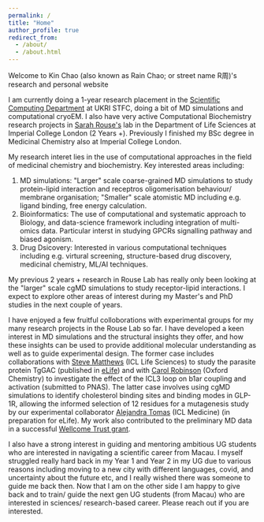 ```yaml
---
permalink: /
title: "Home"
author_profile: true
redirect_from: 
  - /about/
  - /about.html
---
```


Welcome to Kin Chao (also known as Rain Chao; or street name R周)'s research and personal website

I am currently doing a 1-year research placement in the [Scientific Computing Department](https://www.scd.stfc.ac.uk/Pages/home.aspx) at UKRI STFC, doing a bit of MD simulations and computational cryoEM. I also have very active Computational Biochemistry research projects in [Sarah Rouse's](https://www.imperial.ac.uk/people/s.rouse/page/bio.html) lab in the Department of Life Sciences at Imperial College London (2 Years +). Previously I finished my BSc degree in Medicinal Chemistry also at Imperial College London.


My research interet lies in the use of computational approaches in the field of medicinal chemistry and biochemistry. Key interested areas including: 
1. MD simulations: "Larger" scale coarse-grained MD simulations to study protein-lipid interaction and receptros oligomerisation behaviour/ membrane organisation; "Smaller" scale atomistic MD including e.g. ligand binding, free energy calculation.
1. Bioinformatics: The use of computational and systematic approach to Biology, and data-science framework including integration of multi-omics data. Particular interst in studying GPCRs signalling pathway and biased agonism.
1. Drug Dsicovery: Interested in various computational techniques including e.g. virtural screening, structure-based drug discovery, medicinal chemistry, ML/AI techniques.

My previous 2 years + research in Rouse Lab has really only been looking at the "larger" scale cgMD simulations to study receptor-lipid interactions. I expect to explore other areas of interest during my Master's and PhD studies in the next couple of years.

I have enjoyed a few fruitful colloborations with experimental groups for my many research projects in the Rouse Lab so far. I have developed a keen interest in MD simulations and the structural insights they offer, and how these insights can be used to provide additional molecular understanding as well as to guide experimental design. The former case includes collaborations with [Steve Matthews](https://www.imperial.ac.uk/people/s.j.matthews) (ICL Life Sciences) to study the parasite protein TgGAC (published in [eLife](https://elifesciences.org/articles/86049)) and with [Carol Robinson](https://www.chem.ox.ac.uk/people/dame-carol-robinson) (Oxford Chemistry) to investigate the effect of the ICL3 loop on b1ar coupling and activation (submitted to PNAS). The latter case involves using cgMD simulations to identify cholesterol binding sites and binding modes in GLP-1R, allowing the informed selection of 12 residues for a mutagenesis study by our experimental collaborator [Alejandra Tomas](https://www.imperial.ac.uk/people/a.tomas-catala) (ICL Medicine) (in preparation for eLife). My work also contributed to the preliminary MD data in a successful [Wellcome Trust grant](https://www.imperial.ac.uk/news/251975/wellcome-trust-discovery-grant-advance-therapies/).

I also have a strong interest in guiding and mentoring ambitious UG students who are interested in navigating a scientific career from Macau. I myself struggled really hard back in my Year 1 and Year 2 in my UG due to various reasons including moving to a new city with different languages, covid, and uncertainty about the future etc, and I really wished there was someone to guide me back then. Now that I am on the other side I am happy to give back and to train/ guide the next gen UG students (from Macau) who are interested in sciences/ research-based career. Please reach out if you are interested.


